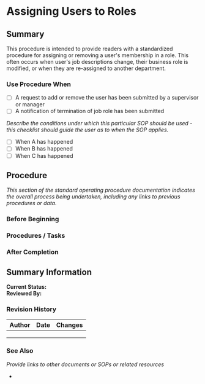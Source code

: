 # Assigning Users to Roles

## Summary

This procedure is intended to provide readers with a standardized procedure for assigning or removing a user's membership in a role. This often occurs when user's job descriptions change, their business role is modified, or when they are re-assigned to another department.

### Use Procedure When

* [ ] A request to add or remove the user has been submitted by a supervisor or manager
* [ ] A notification of termination of job role has been submitted

_Describe the conditions under which this particular SOP should be used - this checklist should guide the user as to when the SOP applies._

* [ ] When A has happened
* [ ] When B has happened
* [ ] When C has happened

## Procedure

_This section of the standard operating procedure documentation indicates the overall process being undertaken, including any links to previous procedures or data._

### Before Beginning



### Procedures / Tasks



### After Completion



## Summary Information

**Current Status:** \
**Reviewed By:**

### **Revision History**

| Author | Date | Changes |
| ------ | ---- | ------- |
|        |      |         |
|        |      |         |
|        |      |         |

### See Also

_Provide links to other documents or SOPs or related resources_

*
